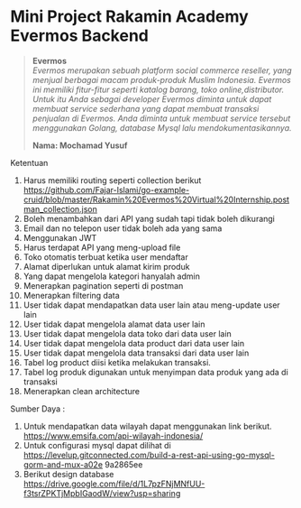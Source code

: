 # Mini Project Rakamin Academy Evermos Backend

> **Evermos**<br>
> *Evermos merupakan sebuah platform social commerce reseller, yang menjual berbagai macam produk-produk Muslim Indonesia. Evermos ini memiliki fitur-fitur seperti katalog barang, toko online,distributor.  Untuk itu Anda sebagai developer Evermos diminta untuk dapat membuat service sederhana yang dapat membuat transaksi penjualan di Evermos. Anda diminta untuk membuat service tersebut menggunakan Golang, database Mysql lalu mendokumentasikannya.*
>
> **Nama: Mochamad Yusuf**

Ketentuan
1. Harus memiliki routing seperti collection berikut https://github.com/Fajar-Islami/go-example-cruid/blob/master/Rakamin%20Evermos%20Virtual%20Internship.postman_collection.json
2. Boleh menambahkan dari API yang sudah tapi tidak boleh dikurangi
3. Email dan no telepon user tidak boleh ada yang sama
4. Menggunakan JWT
5. Harus terdapat API yang meng-upload file
6. Toko otomatis terbuat ketika user mendaftar
7. Alamat diperlukan untuk alamat kirim produk
8. Yang dapat mengelola kategori hanyalah admin
9. Menerapkan pagination seperti di postman
10. Menerapkan filtering data
11. User tidak dapat mendapatkan data user lain atau meng-update user lain
12. User tidak dapat mengelola alamat data user lain
13. User tidak dapat mengelola data toko dari data user lain
14. User tidak dapat mengelola data product dari data user lain
15. User tidak dapat mengelola data transaksi dari data user lain
16. Tabel log product diisi ketika melakukan transaksi.
17. Tabel log produk digunakan untuk menyimpan data produk yang ada di transaksi
18. Menerapkan clean architecture

Sumber Daya :
1. Untuk mendapatkan data wilayah dapat menggunakan link berikut.
https://www.emsifa.com/api-wilayah-indonesia/
2. Untuk configurasi mysql dapat dilihat di
https://levelup.gitconnected.com/build-a-rest-api-using-go-mysql-gorm-and-mux-a02e
9a2865ee
3. Berikut design database https://drive.google.com/file/d/1L7pzFNjMNfUU-f3tsrZPKTjMpbIGaodW/view?usp=sharing
